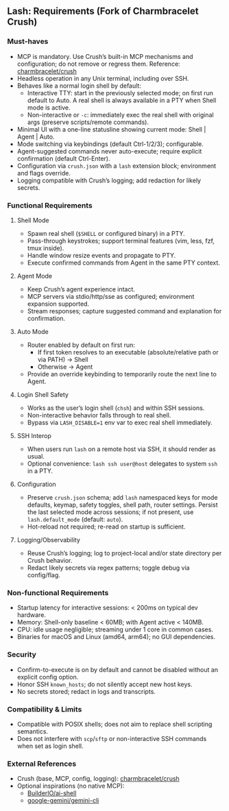 ## Lash: Requirements (Fork of Charmbracelet Crush)

### Must-haves
- MCP is mandatory. Use Crush’s built-in MCP mechanisms and configuration; do not remove or regress them. Reference: [charmbracelet/crush](https://github.com/charmbracelet/crush)
- Headless operation in any Unix terminal, including over SSH.
- Behaves like a normal login shell by default:
  - Interactive TTY: start in the previously selected mode; on first run default to Auto. A real shell is always available in a PTY when Shell mode is active.
  - Non-interactive or `-c`: immediately exec the real shell with original args (preserve scripts/remote commands).
- Minimal UI with a one-line statusline showing current mode: Shell | Agent | Auto.
- Mode switching via keybindings (default Ctrl-1/2/3); configurable.
- Agent-suggested commands never auto-execute; require explicit confirmation (default Ctrl-Enter).
- Configuration via `crush.json` with a `lash` extension block; environment and flags override.
- Logging compatible with Crush’s logging; add redaction for likely secrets.

### Functional Requirements
1) Shell Mode
   - Spawn real shell (`$SHELL` or configured binary) in a PTY.
   - Pass-through keystrokes; support terminal features (vim, less, fzf, tmux inside).
   - Handle window resize events and propagate to PTY.
   - Execute confirmed commands from Agent in the same PTY context.

2) Agent Mode
   - Keep Crush’s agent experience intact.
   - MCP servers via stdio/http/sse as configured; environment expansion supported.
   - Stream responses; capture suggested command and explanation for confirmation.

3) Auto Mode
   - Router enabled by default on first run:
      - If first token resolves to an executable (absolute/relative path or via PATH) → Shell
      - Otherwise → Agent
    - Provide an override keybinding to temporarily route the next line to Agent.

4) Login Shell Safety
   - Works as the user’s login shell (`chsh`) and within SSH sessions.
   - Non-interactive behavior falls through to real shell.
   - Bypass via `LASH_DISABLE=1` env var to exec real shell immediately.

5) SSH Interop
   - When users run `lash` on a remote host via SSH, it should render as usual.
   - Optional convenience: `lash ssh user@host` delegates to system `ssh` in a PTY.

6) Configuration
   - Preserve `crush.json` schema; add `lash` namespaced keys for mode defaults, keymap, safety toggles, shell path, router settings. Persist the last selected mode across sessions; if not present, use `lash.default_mode` (default: `auto`).
   - Hot-reload not required; re-read on startup is sufficient.

7) Logging/Observability
   - Reuse Crush’s logging; log to project-local and/or state directory per Crush behavior.
   - Redact likely secrets via regex patterns; toggle debug via config/flag.

### Non-functional Requirements
- Startup latency for interactive sessions: < 200ms on typical dev hardware.
- Memory: Shell-only baseline < 60MB; with Agent active < 140MB.
- CPU: idle usage negligible; streaming under 1 core in common cases.
- Binaries for macOS and Linux (amd64, arm64); no GUI dependencies.

### Security
- Confirm-to-execute is on by default and cannot be disabled without an explicit config option.
- Honor SSH `known_hosts`; do not silently accept new host keys.
- No secrets stored; redact in logs and transcripts.

### Compatibility & Limits
- Compatible with POSIX shells; does not aim to replace shell scripting semantics.
- Does not interfere with `scp`/`sftp` or non-interactive SSH commands when set as login shell.

### External References
- Crush (base, MCP, config, logging): [charmbracelet/crush](https://github.com/charmbracelet/crush)
- Optional inspirations (no native MCP):
  - [BuilderIO/ai-shell](https://github.com/BuilderIO/ai-shell)
  - [google-gemini/gemini-cli](https://github.com/google-gemini/gemini-cli)



